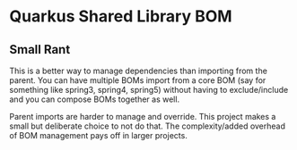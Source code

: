 # Quarkus Shared Library BOM

## Small Rant
This is a better way to manage dependencies than importing from the parent. You can have multiple BOMs import from a
core BOM (say for something like spring3, spring4, spring5) without having to exclude/include and you can compose 
BOMs together as well. 

Parent imports are harder to manage and override. This project makes a small but deliberate choice to not do that. The
complexity/added overhead of BOM management pays off in larger projects.